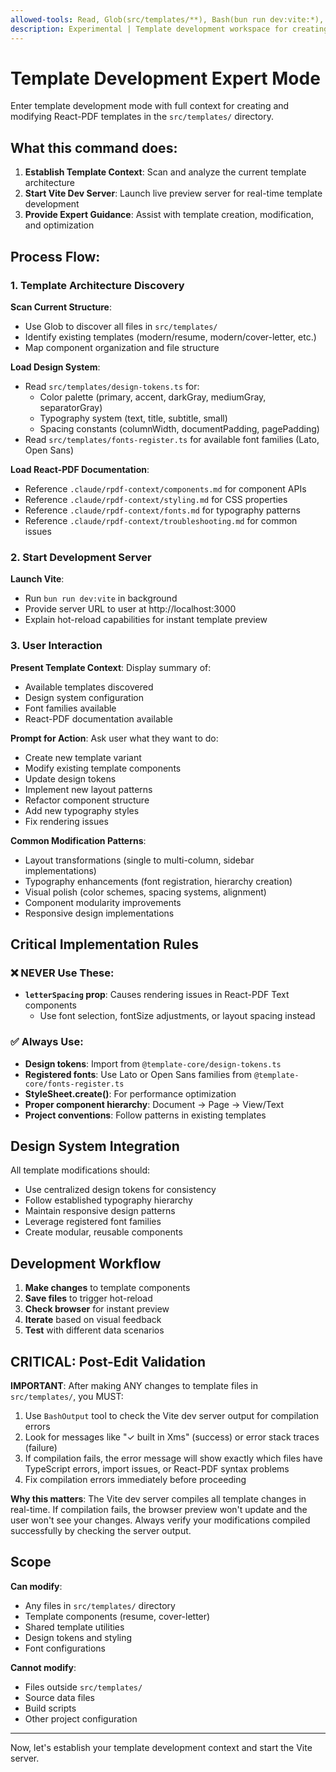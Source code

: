 ```yaml
---
allowed-tools: Read, Glob(src/templates/**), Bash(bun run dev:vite:*), Edit, Write(src/templates/**/*), MultiEdit
description: Experimental | Template development workspace for creating and modifying React-PDF templates
---
```


# Template Development Expert Mode

Enter template development mode with full context for creating and modifying React-PDF templates in the `src/templates/` directory.

## What this command does:

1. **Establish Template Context**: Scan and analyze the current template architecture
2. **Start Vite Dev Server**: Launch live preview server for real-time template development
3. **Provide Expert Guidance**: Assist with template creation, modification, and optimization

## Process Flow:

### 1. Template Architecture Discovery

**Scan Current Structure**:
- Use Glob to discover all files in `src/templates/`
- Identify existing templates (modern/resume, modern/cover-letter, etc.)
- Map component organization and file structure

**Load Design System**:
- Read `src/templates/design-tokens.ts` for:
  - Color palette (primary, accent, darkGray, mediumGray, separatorGray)
  - Typography system (text, title, subtitle, small)
  - Spacing constants (columnWidth, documentPadding, pagePadding)
- Read `src/templates/fonts-register.ts` for available font families (Lato, Open Sans)

**Load React-PDF Documentation**:
- Reference `.claude/rpdf-context/components.md` for component APIs
- Reference `.claude/rpdf-context/styling.md` for CSS properties
- Reference `.claude/rpdf-context/fonts.md` for typography patterns
- Reference `.claude/rpdf-context/troubleshooting.md` for common issues

### 2. Start Development Server

**Launch Vite**:
- Run `bun run dev:vite` in background
- Provide server URL to user at http://localhost:3000
- Explain hot-reload capabilities for instant template preview

### 3. User Interaction

**Present Template Context**:
Display summary of:
- Available templates discovered
- Design system configuration
- Font families available
- React-PDF documentation available

**Prompt for Action**:
Ask user what they want to do:
- Create new template variant
- Modify existing template components
- Update design tokens
- Implement new layout patterns
- Refactor component structure
- Add new typography styles
- Fix rendering issues

**Common Modification Patterns**:
- Layout transformations (single to multi-column, sidebar implementations)
- Typography enhancements (font registration, hierarchy creation)
- Visual polish (color schemes, spacing systems, alignment)
- Component modularity improvements
- Responsive design implementations

## Critical Implementation Rules

### ❌ NEVER Use These:
- **`letterSpacing` prop**: Causes rendering issues in React-PDF Text components
  - Use font selection, fontSize adjustments, or layout spacing instead

### ✅ Always Use:
- **Design tokens**: Import from `@template-core/design-tokens.ts`
- **Registered fonts**: Use Lato or Open Sans families from `@template-core/fonts-register.ts`
- **StyleSheet.create()**: For performance optimization
- **Proper component hierarchy**: Document → Page → View/Text
- **Project conventions**: Follow patterns in existing templates

## Design System Integration

All template modifications should:
- Use centralized design tokens for consistency
- Follow established typography hierarchy
- Maintain responsive design patterns
- Leverage registered font families
- Create modular, reusable components

## Development Workflow

1. **Make changes** to template components
2. **Save files** to trigger hot-reload
3. **Check browser** for instant preview
4. **Iterate** based on visual feedback
5. **Test** with different data scenarios

## CRITICAL: Post-Edit Validation

**IMPORTANT**: After making ANY changes to template files in `src/templates/`, you MUST:

1. Use `BashOutput` tool to check the Vite dev server output for compilation errors
2. Look for messages like "✓ built in Xms" (success) or error stack traces (failure)
3. If compilation fails, the error message will show exactly which files have TypeScript errors, import issues, or React-PDF syntax problems
4. Fix compilation errors immediately before proceeding

**Why this matters**: The Vite dev server compiles all template changes in real-time. If compilation fails, the browser preview won't update and the user won't see your changes. Always verify your modifications compiled successfully by checking the server output.

## Scope

**Can modify**:
- Any files in `src/templates/` directory
- Template components (resume, cover-letter)
- Shared template utilities
- Design tokens and styling
- Font configurations

**Cannot modify**:
- Files outside `src/templates/`
- Source data files
- Build scripts
- Other project configuration

---

Now, let's establish your template development context and start the Vite server.
